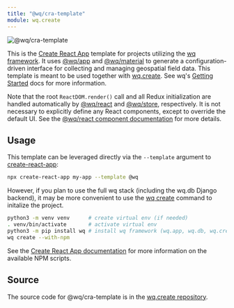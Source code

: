 ```yaml
---
title: "@wq/cra-template"
module: wq.create
---
```


![@wq/cra-template](https://wq.io/images/@wq/cra-template.svg)

This is the [Create React App][create-react-app] template for projects utilizing the [wq framework].  It uses [@wq/app] and [@wq/material] to generate a configuration-driven interface for collecting and managing geospatial field data.   This template is meant to be used together with [wq.create].  See wq's [Getting Started] docs for more information.

Note that the root `ReactDOM.render()` call and all Redux initialization are handled automatically by [@wq/react] and [@wq/store], respectively.  It is not necessary to explicitly define any React components, except to override the default UI.  See the [@wq/react component documentation][react-components] for more details.

## Usage

This template can be leveraged directly via the `--template` argument to [create-react-app]:

```bash
npx create-react-app my-app --template @wq
```

However, if you plan to use the full wq stack (including the wq.db Django backend), it may be more convenient to use the [wq create][wq.create] command to initalize the project.

```bash
python3 -m venv venv      # create virtual env (if needed)
. venv/bin/activate       # activate virtual env
python3 -m pip install wq # install wq framework (wq.app, wq.db, wq.create, etc.)
wq create --with-npm
```

See the [Create React App documentation][create-react-app] for more information on the available NPM scripts.

## Source

The source code for @wq/cra-template is in the [wq.create repository][source].

[source]: https://github.com/wq/wq.create/tree/main/packages/cra-template

[wq framework]: ../index.md
[@wq/app]: ./app.md
[@wq/material]: ./material.md
[wq.create]: ../wq.create/index.md
[@wq/react]: ./react.md
[react-components]: ../components/index.md
[@wq/store]: ./store.md
[Getting Started]: ../overview/setup.md
[create-react-app]: https://facebook.github.io/create-react-app/docs/getting-started
